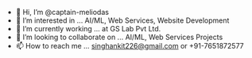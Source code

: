 - 👋 Hi, I’m @captain-meliodas
- 👀 I’m interested in ... AI/ML, Web Services, Website Development
- 🌱 I’m currently working ... at GS Lab Pvt Ltd.
- 💞️ I’m looking to collaborate on ... AI/ML, Web Services Projects
- 📫 How to reach me ... singhankit226@gmail.com or +91-7651872577

<!---
captain-meliodas/captain-meliodas is a ✨ special ✨ repository because its `README.md` (this file) appears on your GitHub profile.
You can click the Preview link to take a look at your changes.
--->
